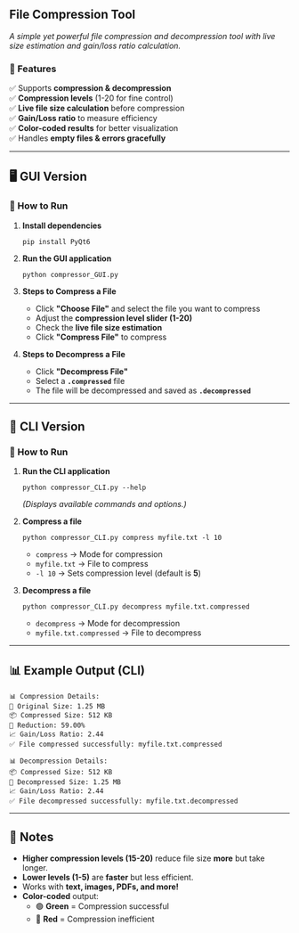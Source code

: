 ## **File Compression Tool**  
*A simple yet powerful file compression and decompression tool with live size estimation and gain/loss ratio calculation.*

### **📂 Features**
✅ Supports **compression & decompression**  
✅ **Compression levels** (1-20 for fine control)  
✅ **Live file size calculation** before compression  
✅ **Gain/Loss ratio** to measure efficiency  
✅ **Color-coded results** for better visualization  
✅ Handles **empty files & errors gracefully**  

---

## **🖥️ GUI Version**
### **📌 How to Run**
1. **Install dependencies**  
   ```
   pip install PyQt6
   ```
2. **Run the GUI application**  
   ```
   python compressor_GUI.py
   ```
3. **Steps to Compress a File**  
   - Click **"Choose File"** and select the file you want to compress  
   - Adjust the **compression level slider (1-20)**  
   - Check the **live file size estimation**  
   - Click **"Compress File"** to compress  

4. **Steps to Decompress a File**  
   - Click **"Decompress File"**  
   - Select a **`.compressed`** file  
   - The file will be decompressed and saved as **`.decompressed`**  

---

## **🔧 CLI Version**
### **📌 How to Run**
1. **Run the CLI application**  
   ```
   python compressor_CLI.py --help
   ```
   *(Displays available commands and options.)*

2. **Compress a file**  
   ```
   python compressor_CLI.py compress myfile.txt -l 10
   ```
   - `compress` → Mode for compression  
   - `myfile.txt` → File to compress  
   - `-l 10` → Sets compression level (default is **5**)  

3. **Decompress a file**  
   ```
   python compressor_CLI.py decompress myfile.txt.compressed
   ```
   - `decompress` → Mode for decompression  
   - `myfile.txt.compressed` → File to decompress  

---

## **📊 Example Output (CLI)**
```
📊 Compression Details:
📏 Original Size: 1.25 MB
📦 Compressed Size: 512 KB
🔽 Reduction: 59.00%
📈 Gain/Loss Ratio: 2.44
✅ File compressed successfully: myfile.txt.compressed
```

```
📊 Decompression Details:
📦 Compressed Size: 512 KB
📏 Decompressed Size: 1.25 MB
📈 Gain/Loss Ratio: 2.44
✅ File decompressed successfully: myfile.txt.decompressed
```

---

## **📌 Notes**
- **Higher compression levels (15-20)** reduce file size **more** but take longer.  
- **Lower levels (1-5)** are **faster** but less efficient.  
- Works with **text, images, PDFs, and more!**  
- **Color-coded** output:  
  - 🟢 **Green** = Compression successful  
  - 🔴 **Red** = Compression inefficient  